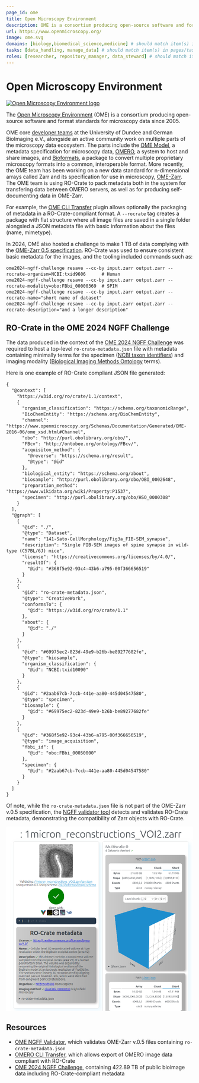 ```yaml
---
page_id: ome
title: Open Microscopy Environment
description: OME is a consortium producing open-source software and format standards for microscopy data. It uses RO-Crate as part of its system for transfering data between OMERO servers, as well as for producing self-documenting data in OME-Zarr, a next-generation file-format (NGFF) standard.
url: https://www.openmicroscopy.org/
image: ome.svg
domains: [biology,biomedical_science,medicine] # should match item(s) in pages/domains
tasks: [data_handling, manage_data] # should match item(s) in pages/tasks
roles: [researcher, repository_manager, data_steward] # should match item(s) in pages/roles
---
```

<!--
   Copyright 2019-2022 RO-Crate contributors
   <https://github.com/ResearchObject/ro-crate/graphs/contributors>

   Licensed under the Apache License, Version 2.0 (the "License");
   you may not use this file except in compliance with the License.
   You may obtain a copy of the License at

       http://www.apache.org/licenses/LICENSE-2.0

   Unless required by applicable law or agreed to in writing, software
   distributed under the License is distributed on an "AS IS" BASIS,
   WITHOUT WARRANTIES OR CONDITIONS OF ANY KIND, either express or implied.
   See the License for the specific language governing permissions and
   limitations under the License.
-->

# Open Microscopy Environment

<a href="https://www.openmicroscopy.org/">
<img src="assets/img/ome.svg" alt="Open Microscopy Environment logo" width="30%">
</a>



The [Open Microscopy Environment](https://www.openmicroscopy.org/) (OME) is a consortium producing open-source software and format standards for microscopy data since 2005. 

OME core [developer teams](https://www.openmicroscopy.org/teams/) at the University of Dundee and German BioImaging e.V., alongside an active community work on multiple parts of the microscopy data ecosystem. The parts include the [OME Model](https://ome-model.readthedocs.io/en/stable/), a metadata specification for microscopy data, [OMERO](https://www.openmicroscopy.org/omero/), a system to host and share images, and [Bioformats](https://www.openmicroscopy.org/bio-formats/), a package to convert multiple proprietary microscopy formats into a common, interoperable format. More recently, the OME team has been working on a new data standard for n-dimensional arrays called Zarr and its specification for use in microscopy, [OME-Zarr](https://ngff.openmicroscopy.org/). The OME team is using RO-Crate to pack metadata both in the system for transfering data between OMERO servers, as well as for producing self-documenting data in OME-Zarr. 

For example, the [OME CLI Transfer](https://github.com/ome/omero-cli-transfer) plugin allows optionally the packaging of metadata in a RO-Crate-compliant format. A `--rocrate` tag creates a package with flat structure where all image files are saved in a single folder alongsied a JSON metadata file with basic information about the files (name, mimetype).

In 2024, OME also hosted a challenge to make 1 TB of data complying with the [OME-Zarr 0.5 specification](https://ngff.openmicroscopy.org/0.5/). RO-Crate was used to ensure consistent basic metadata for the images, and the tooling included 
commands such as: 

```
ome2024-ngff-challenge resave --cc-by input.zarr output.zarr --rocrate-organism=NCBI:txid9606      # Human
ome2024-ngff-challenge resave --cc-by input.zarr output.zarr --rocrate-modality=obo:FBbi_00000369  # SPIM
ome2024-ngff-challenge resave --cc-by input.zarr output.zarr --rocrate-name="short name of dataset"
ome2024-ngff-challenge resave --cc-by input.zarr output.zarr --rocrate-description="and a longer description"
```

## RO-Crate in the OME 2024 NGFF Challenge

The data produced in the context of the [OME 2024 NGFF Challenge](https://github.com/ome/ome2024-ngff-challenge/) was required to host a top-level `ro-crate-metadata.json` file with metadata containing minimally terms for the specimen ([NCBI taxon identifiers](https://www.ncbi.nlm.nih.gov/taxonomy)) and imaging modality ([Biological Imaging Methods Ontology](https://bioportal.bioontology.org/ontologies/FBbi) terms). 

Here is one example of RO-Crate compliant JSON file generated:

```
{
  "@context": [
    "https://w3id.org/ro/crate/1.1/context",
    {
      "organism_classification": "https://schema.org/taxonomicRange",
      "BioChemEntity": "https://schema.org/BioChemEntity",
      "channel": "https://www.openmicroscopy.org/Schemas/Documentation/Generated/OME-2016-06/ome_xsd.html#Channel",
      "obo": "http://purl.obolibrary.org/obo/",
      "FBcv": "http://ontobee.org/ontology/FBcv/",
      "acquisiton_method": {
        "@reverse": "https://schema.org/result",
        "@type": "@id"
      },
      "biological_entity": "https://schema.org/about",
      "biosample": "http://purl.obolibrary.org/obo/OBI_0002648",
      "preparation_method": "https://www.wikidata.org/wiki/Property:P1537",
      "specimen": "http://purl.obolibrary.org/obo/HSO_0000308"
    }
  ],
  "@graph": [
    {
      "@id": "./",
      "@type": "Dataset",
      "name": "141-Sato-CellMorphology/Fig3a_FIB-SEM_synapse",
      "description": "Single FIB-SEM images of spine synapse in wild-type (C57BL/6J) mice",
      "license": "https://creativecommons.org/licenses/by/4.0/",
      "resultOf": {
        "@id": "#368f5e92-93c4-43b6-a795-00f366656519"
      }
    },
    {
      "@id": "ro-crate-metadata.json",
      "@type": "CreativeWork",
      "conformsTo": {
        "@id": "https://w3id.org/ro/crate/1.1"
      },
      "about": {
        "@id": "./"
      }
    },
    {
      "@id": "#69975ec2-823d-49e9-b26b-be89277682fe",
      "@type": "biosample",
      "organism_classification": {
        "@id": "NCBI:txid10090"
      }
    },
    {
      "@id": "#2aab67cb-7ccb-441e-aa80-445d04547580",
      "@type": "specimen",
      "biosample": {
        "@id": "#69975ec2-823d-49e9-b26b-be89277682fe"
      }
    },
    {
      "@id": "#368f5e92-93c4-43b6-a795-00f366656519",
      "@type": "image_acquisition",
      "fbbi_id": {
        "@id": "obo:FBbi_00050000"
      },
      "specimen": {
        "@id": "#2aab67cb-7ccb-441e-aa80-445d04547580"
      }
    }
  ]
}

```

Of note, while the `ro-crate-metadata.json` file is not part of the OME-Zarr v.0.5 specification, the [NGFF validator tool](https://ome.github.io/ome-ngff-validator/?source=https://dmss3gw.riken.jp/ssbd/zarr/v0.5/2b9f8ab8-5e53-434e-bb08-89e54c232ad8.zarr) detects and validates RO-Crate metadata, demonstrating the compatibility of Zarr objects with RO-Crate. 

[![The OME NGFF Validator showing an OME-Zarr file with a valid RO-Crate](../../assets/img/ome-validator-screenshot.png)](https://ome.github.io/ome-ngff-validator/?source=https://radosgw.public.os.wwu.de/n4bi-fzj/ome2024-ngff-challenge/1micron_reconstructions_VOI2.zarr)

## Resources

* [OME NGFF Validator](https://ome.github.io/ome-ngff-validator/?source=https://dmss3gw.riken.jp/ssbd/zarr/v0.5/2b9f8ab8-5e53-434e-bb08-89e54c232ad8.zarr), which validates OME-Zarr v.0.5 files containing `ro-crate-metadata.json`
* [OMERO CLI Transfer](https://github.com/ome/omero-cli-transfer), which allows export of OMERO image data compliant with  RO-Crate 
* [OME 2024 NGFF Challenge](https://ome.github.io/ome2024-ngff-challenge/), containing 422.89 TB of public bioimage data including RO-Crate-compliant metadata
